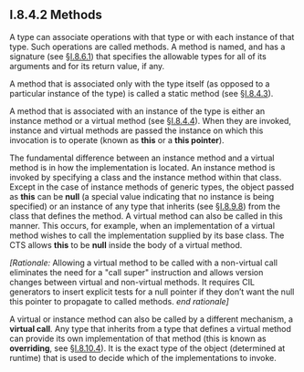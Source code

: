 ## I.8.4.2 Methods

A type can associate operations with that type or with each instance of that type. Such operations are called methods. A method is named, and has a signature (see §[I.8.6.1](i.8.6.1-signatures.md)) that specifies the allowable types for all of its arguments and for its return value, if any.

A method that is associated only with the type itself (as opposed to a particular instance of the type) is called a static method (see §[I.8.4.3](i.8.4.3-static-fields-and-static-methods.md)).

A method that is associated with an instance of the type is either an instance method or a virtual method (see §[I.8.4.4](i.8.4.4-virtual-methods.md)). When they are invoked, instance and virtual methods are passed the instance on which this invocation is to operate (known as **this** or a **this pointer**).

The fundamental difference between an instance method and a virtual method is in how the implementation is located. An instance method is invoked by specifying a class and the instance method within that class. Except in the case of instance methods of generic types, the object passed as **this** can be **null** (a special value indicating that no instance is being specified) or an instance of any type that inherits (see §[I.8.9.8](i.8.9.8-type-inheritance.md)) from the class that defines the method. A virtual method can also be called in this manner. This occurs, for example, when an implementation of a virtual method wishes to call the implementation supplied by its base class. The CTS allows **this** to be **null** inside the body of a virtual method.

_[Rationale:_ Allowing a virtual method to be called with a non-virtual call eliminates the need for a "call super" instruction and allows version changes between virtual and non-virtual methods. It requires CIL generators to insert explicit tests for a null pointer if they don’t want the null this pointer to propagate to called methods. _end rationale]_

A virtual or instance method can also be called by a different mechanism, a **virtual call**. Any type that inherits from a type that defines a virtual method can provide its own implementation of that method (this is known as **overriding**, see §[I.8.10.4](i.8.10.4-hiding-overriding-and-layout.md)). It is the exact type of the object (determined at runtime) that is used to decide which of the implementations to invoke.
